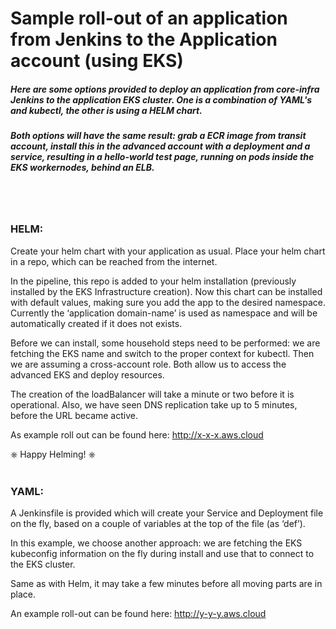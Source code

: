 # Sample roll-out of an application from Jenkins to the Application account (using EKS)

##### Here are some options provided to deploy an application from core-infra Jenkins to the application EKS cluster.  One is a combination of YAML's and kubectl, the other is using a HELM chart.  

##### Both options will have the same result: grab a ECR image from transit account, install this in the advanced account with a deployment and a service, resulting in a hello-world test page, running on pods inside the EKS workernodes, behind an ELB.  
<br></br>
### HELM:
Create your helm chart with your application as usual.  Place your helm chart in a repo, which can be reached from the internet.  

In the pipeline, this repo is added to your helm installation (previously installed by the EKS Infrastructure creation).  Now this chart can be installed with default values, making sure you add the app to the desired namespace.  Currently the ‘application domain-name’ is used as namespace and will be automatically created if it does not exists.  

Before we can install, some household steps need to be performed: we are fetching the EKS name and switch to the proper context for kubectl.  Then we are assuming a cross-account role.  Both allow us to access the advanced EKS and deploy resources.  

The creation of the loadBalancer will take a minute or two before it is operational.  Also, we have seen DNS replication take up to 5 minutes, before the URL became active.  

As example roll out can be found here: http://x-x-x.aws.cloud

⎈ Happy Helming! ⎈
<br></br>
### YAML:
A Jenkinsfile is provided which will create your Service and Deployment file on the fly, based on a couple of variables at the top of the file (as ‘def’).  

In this example, we choose another approach: we are fetching the EKS kubeconfig information on the fly during install and use that to connect to the EKS cluster.

Same as with Helm, it may take a few minutes before all moving parts are in place.  

An example roll-out can be found here: http://y-y-y.aws.cloud